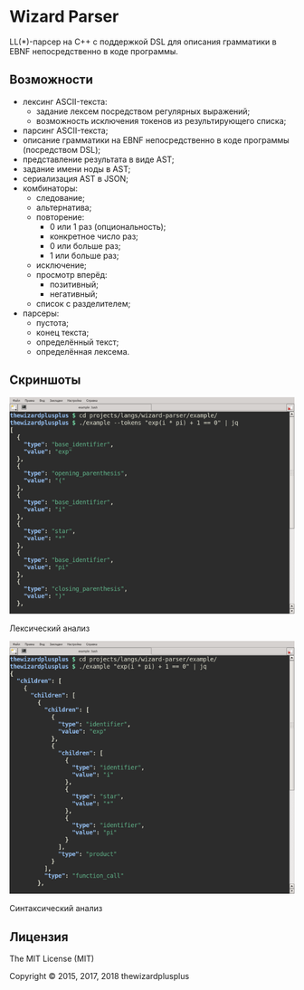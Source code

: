 # Wizard Parser

LL(\*)-парсер на C++ с поддержкой DSL для описания грамматики в EBNF непосредственно в коде программы.

## Возможности

* лексинг ASCII-текста:
	* задание лексем посредством регулярных выражений;
	* возможность исключения токенов из результирующего списка;
* парсинг ASCII-текста;
* описание грамматики на EBNF непосредственно в коде программы (посредством DSL);
* представление результата в виде AST;
* задание имени ноды в AST;
* сериализация AST в JSON;
* комбинаторы:
	* следование;
	* альтернатива;
	* повторение:
		* 0 или 1 раз (опциональность);
		* конкретное число раз;
		* 0 или больше раз;
		* 1 или больше раз;
	* исключение;
	* просмотр вперёд:
		* позитивный;
		* негативный;
	* список с разделителем;
* парсеры:
	* пустота;
	* конец текста;
	* определённый текст;
	* определённая лексема.

## Скриншоты

![Лексический анализ](screenshots/screenshot_00.png)

Лексический анализ

![Синтаксический анализ](screenshots/screenshot_01.png)

Синтаксический анализ

## Лицензия

The MIT License (MIT)

Copyright &copy; 2015, 2017, 2018 thewizardplusplus
